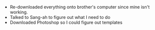 * Re-downloaded everything onto brother's computer since mine isn't working. 
* Talked to Sang-ah to figure out what I need to do
* Downloaded Photoshop so I could figure out templates
